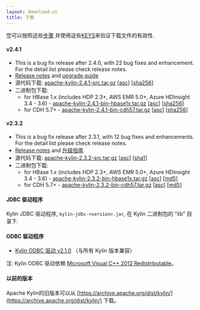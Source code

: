 ```yaml
---
layout: download-cn
title: 下载
---
```


您可以按照这些[步骤](https://www.apache.org/info/verification.html) 并使用这些[KEYS](https://kylin.apache.org/KEYS)来验证下载文件的有效性.

#### v2.4.1
- This is a bug fix release after 2.4.0, with 22 bug fixes and enhancement. For the detail list please check release notes. 
- [Release notes](/docs/release_notes.html) and [upgrade guide](/docs/howto/howto_upgrade.html)
- 源代码下载: [apache-kylin-2.4.1-src.tar.gz](http://www.apache.org/dyn/closer.cgi/kylin/apache-kylin-2.4.1/apache-kylin-2.4.1-source-release.zip) \[[asc](https://www.apache.org/dist/kylin/apache-kylin-2.4.1/apache-kylin-2.4.1-source-release.zip.asc)\] \[[sha256](https://www.apache.org/dist/kylin/apache-kylin-2.4.1/apache-kylin-2.4.1-source-release.zip.sha256)\]
- 二进制包下载:
  - for HBase 1.x (includes HDP 2.3+, AWS EMR 5.0+, Azure HDInsight 3.4 - 3.6) - [apache-kylin-2.4.1-bin-hbase1x.tar.gz](http://www.apache.org/dyn/closer.cgi/kylin/apache-kylin-2.4.1/apache-kylin-2.4.1-bin-hbase1x.tar.gz) \[[asc](https://www.apache.org/dist/kylin/apache-kylin-2.4.1/apache-kylin-2.4.1-bin-hbase1x.tar.gz.asc)\] \[[sha256](https://www.apache.org/dist/kylin/apache-kylin-2.4.1/apache-kylin-2.4.1-bin-hbase1x.tar.gz.sha256)\]
  - for CDH 5.7+ - [apache-kylin-2.4.1-bin-cdh57.tar.gz](http://www.apache.org/dyn/closer.cgi/kylin/apache-kylin-2.4.1/apache-kylin-2.4.1-bin-cdh57.tar.gz) \[[asc](https://www.apache.org/dist/kylin/apache-kylin-2.4.1/apache-kylin-2.4.1-bin-cdh57.tar.gz.asc)\] \[[sha256](https://www.apache.org/dist/kylin/apache-kylin-2.4.1/apache-kylin-2.4.1-bin-cdh57.tar.gz.sha256)\]

#### v2.3.2
- This is a bug fix release after 2.3.1, with 12 bug fixes and enhancements. For the detail list please check release notes.
- [Release notes](/docs23/release_notes.html) and [升级指南](/docs23/howto/howto_upgrade.html)
- 源代码下载: [apache-kylin-2.3.2-src.tar.gz](https://www.apache.org/dyn/closer.cgi/kylin/apache-kylin-2.3.2/apache-kylin-2.3.2-source-release.zip) \[[asc](https://www.apache.org/dist/kylin/apache-kylin-2.3.2/apache-kylin-2.3.2-source-release.zip.asc)\] \[[sha1](https://www.apache.org/dist/kylin/apache-kylin-2.3.2/apache-kylin-2.3.2-source-release.zip.sha1)\]
- 二进制包下载:
  - for HBase 1.x (includes HDP 2.3+, AWS EMR 5.0+, Azure HDInsight 3.4 - 3.6) - [apache-kylin-2.3.2-bin-hbase1x.tar.gz](https://www.apache.org/dyn/closer.cgi/kylin/apache-kylin-2.3.2/apache-kylin-2.3.2-bin-hbase1x.tar.gz) \[[asc](https://www.apache.org/dyn/closer.cgi/kylin/apache-kylin-2.3.2/apache-kylin-2.3.2-bin-hbase1x.tar.gz.asc)\] \[[md5](https://www.apache.org/dyn/closer.cgi/kylin/apache-kylin-2.3.2/apache-kylin-2.3.2-bin-hbase1x.tar.gz.md5)\]
  - for CDH 5.7+ - [apache-kylin-2.3.2-bin-cdh57.tar.gz](https://www.apache.org/dyn/closer.cgi/kylin/apache-kylin-2.3.2/apache-kylin-2.3.2-bin-cdh57.tar.gz) \[[asc](https://www.apache.org/dyn/closer.cgi/kylin/apache-kylin-2.3.2/apache-kylin-2.3.2-bin-cdh57.tar.gz.asc)\] \[[md5](https://www.apache.org/dyn/closer.cgi/kylin/apache-kylin-2.3.2/apache-kylin-2.3.2-bin-cdh57.tar.gz.md5)\]

#### JDBC 驱动程序

Kylin JDBC 驱动程序, `kylin-jdbc-<version>.jar`, 在 Kylin 二进制包的 "lib" 目录下.


#### ODBC 驱动程序
* [Kylin ODBC 驱动 v2.1.0](http://kylin.apache.org/download/KylinODBCDriver-2.1.0.zip)  （与所有 Kylin 版本兼容）

注: Kylin ODBC 驱动依赖 [Microsoft Visual C++ 2012 Redistributable](http://www.microsoft.com/en-us/download/details.aspx?id=30679)。

#### 以前的版本  
Apache Kylin的旧版本可以从 [https://archive.apache.org/dist/kylin/](https://archive.apache.org/dist/kylin/) 下载。
